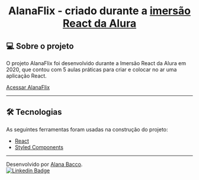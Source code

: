 <h1 align="center">
     AlanaFlix - criado durante a 
     <a href="https://site.alura.com.br/imersao" alt="Site de Imersão da Alura">
        imersão React da Alura
     </a>
</h1>

## 💻 Sobre o projeto

O projeto AlanaFlix foi desenvolvido durante a Imersão React da Alura em 2020, que contou com 5 aulas práticas para criar e colocar no ar uma aplicação React.

[Acessar AlanaFlix](https://alanaflix.alanabacco.vercel.app/)

---

## 🛠 Tecnologias

As seguintes ferramentas foram usadas na construção do projeto:

-   [React](https://pt-br.reactjs.org/)
-   [Styled Components](https://styled-components.com/)

---

Desenvolvido por [Alana Bacco](https://github.com/alanabacco). <br />
[![Linkedin Badge](https://img.shields.io/badge/-Linkedin-blue?style=flat-square&logo=Linkedin&logoColor=white&link=https://www.linkedin.com/in/alana-bacco/)](https://www.linkedin.com/in/alana-bacco/)